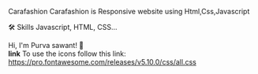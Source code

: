 Carafashion
Carafashion is Responsive website using Html,Css,Javascript

🛠 Skills
Javascript, HTML, CSS...

Hi, I'm Purva sawant! 👋 <br>
<b>link</b>
To use the icons follow this link: https://pro.fontawesome.com/releases/v5.10.0/css/all.css


